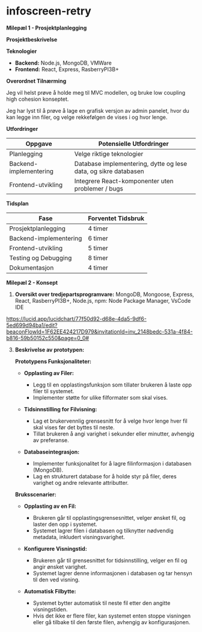 # infoscreen-retry

**Milepæl 1 - Prosjektplanlegging**

**Prosjektbeskrivelse**

**Teknologier**
- **Backend:** Node.js, MongoDB, VMWare
- **Frontend:** React, Express, RasberryPI3B+

**Overordnet Tilnærming**

Jeg vil helst prøve å holde meg til MVC modellen, og bruke low coupling high cohesion konseptet.

Jeg har lyst til å prøve å lage en grafisk versjon av admin panelet, hvor du kan legge inn filer, og velge rekkefølgen de vises i og hvor lenge.

**Utfordringer**

| **Oppgave**    | **Potensielle Utfordringer**                                            |
|------------------------|-----------------------------------------------------------------|
| Planlegging            | Velge riktige teknologier                                       |
| Backend-implementering | Database implementering, dytte og lese data, og sikre databasen |
| Frontend-utvikling     | Integrere React-komponenter uten problemer / bugs               |

**Tidsplan**

| **Fase**            | **Forventet Tidsbruk**|
|------------------------|--------------------|
| Prosjektplanlegging    | 4 timer            |
| Backend-implementering | 6 timer            |
| Frontend-utvikling     | 5 timer            |
| Testing og Debugging   | 8 timer            |
| Dokumentasjon          | 4 timer            |



**Milepæl 2 - Konsept**

1. **Oversikt over tredjepartsprogramvare:**
    MongoDB,
    Mongoose,
    Express,
    React,
    RasberryPI3B+,
    Node.js,
    npm: Node Package Manager,
    VsCode IDE

https://lucid.app/lucidchart/77f50d92-d68e-4da5-9df6-5ed699d94ba1/edit?beaconFlowId=1F62EE424217D979&invitationId=inv_2148bedc-531a-4f84-b816-59b50152c550&page=0_0#
    
   
3. **Beskrivelse av prototypen:**

   **Prototypens Funksjonaliteter:**

   - **Opplasting av Filer:**
        - Legg til en opplastingsfunksjon som tillater brukeren å laste opp filer til systemet.
        - Implementer støtte for ulike filformater som skal vises.

    - **Tidsinnstilling for Filvisning:**
        - Lag et brukervennlig grensesnitt for å velge hvor lenge hver fil skal vises før det byttes til neste.
        - Tillat brukeren å angi varighet i sekunder eller minutter, avhengig av preferanse.

    - **Databaseintegrasjon:**
        - Implementer funksjonalitet for å lagre filinformasjon i databasen (MongoDB).
        - Lag en strukturert database for å holde styr på filer, deres varighet og andre relevante attributter.

   **Bruksscenarier:**

   - **Opplasting av en Fil:**
        - Brukeren går til opplastingsgrensesnittet, velger ønsket fil, og laster den opp i systemet.
        - Systemet lagrer filen i databasen og tilknytter nødvendig metadata, inkludert visningsvarighet.

    - **Konfigurere Visningstid:**
        - Brukeren går til grensesnittet for tidsinnstilling, velger en fil og angir ønsket varighet.
        - Systemet lagrer denne informasjonen i databasen og tar hensyn til den ved visning.

    - **Automatisk Filbytte:**
        - Systemet bytter automatisk til neste fil etter den angitte visningstiden.
        - Hvis det ikke er flere filer, kan systemet enten stoppe visningen eller gå tilbake til den første filen, avhengig av konfigurasjonen.